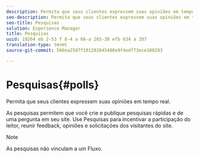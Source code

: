 ```yaml
---
description: Permita que seus clientes expressem suas opiniões em tempo real.
seo-description: Permita que seus clientes expressem suas opiniões em tempo real.
seo-title: Pesquisas
solution: Experience Manager
title: Pesquisas
uuid: 19264 eb 2-53 f 8-4 a 66-a 265-38 efb 634 a 207
translation-type: tm+mt
source-git-commit: 566ea2587f101202045488e9f4edf73ece100293

---
```



# Pesquisas{#polls}

Permita que seus clientes expressem suas opiniões em tempo real.

As pesquisas permitem que você crie e publique pesquisas rápidas e de uma pergunta em seu site. Use Pesquisas para incentivar a participação do leitor, reunir feedback, opiniões e solicitações dos visitantes do site.

>[!NOTE]
>
>As pesquisas não vinculam a um Fluxo.

